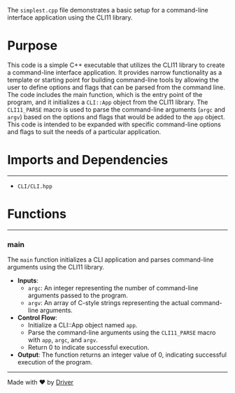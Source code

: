 <!--------------------------------------------------------------------------------->
<!-- IMPORTANT: This file is auto-generated by Driver (https://driver.ai). -------->
<!-- Manual edits may be overwritten on future commits. --------------------------->
<!--------------------------------------------------------------------------------->

The `simplest.cpp` file demonstrates a basic setup for a command-line interface application using the CLI11 library.

# Purpose
This code is a simple C++ executable that utilizes the CLI11 library to create a command-line interface application. It provides narrow functionality as a template or starting point for building command-line tools by allowing the user to define options and flags that can be parsed from the command line. The code includes the main function, which is the entry point of the program, and it initializes a `CLI::App` object from the CLI11 library. The `CLI11_PARSE` macro is used to parse the command-line arguments (`argc` and `argv`) based on the options and flags that would be added to the `app` object. This code is intended to be expanded with specific command-line options and flags to suit the needs of a particular application.
# Imports and Dependencies

---
- `CLI/CLI.hpp`


# Functions

---
### main<!-- {{#callable:main}} -->
The `main` function initializes a CLI application and parses command-line arguments using the CLI11 library.
- **Inputs**:
    - `argc`: An integer representing the number of command-line arguments passed to the program.
    - `argv`: An array of C-style strings representing the actual command-line arguments.
- **Control Flow**:
    - Initialize a CLI::App object named `app`.
    - Parse the command-line arguments using the `CLI11_PARSE` macro with `app`, `argc`, and `argv`.
    - Return 0 to indicate successful execution.
- **Output**: The function returns an integer value of 0, indicating successful execution of the program.



---
Made with ❤️ by [Driver](https://www.driver.ai/)